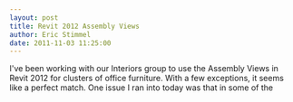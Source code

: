 ```yaml
---
layout: post
title: Revit 2012 Assembly Views
author: Eric Stimmel
date: 2011-11-03 11:25:00
---
```


I've been working with our Interiors group to use the Assembly Views in Revit 2012 for clusters of office furniture. With a few exceptions, it seems like a perfect match. One issue I ran into today was that in some of the
